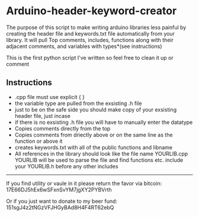 Arduino-header-keyword-creator
==============================
The purpose of this script to make writing arduino libraries less painful by creating the header file and keywords.txt file automatically from your library. It will pull Top comments, includes, functions along with their adjacent comments, and variables with types*(see instructions)

This is the first python script I've written so feel free to clean it up or comment

Instructions
----------------------------------------------------
* .cpp file must use explicit { }
* the variable type are pulled from the exsisting .h file
* just to be on the safe side you should make copy of your exsisting header file, just incase
* if there is no exsisting .h file you will have to manually enter the datatype
*	Copies comments directly from the top 
* Copies comments from driectly above or on the same line as the function or above it 
* creates keywords.txt with all of the public functions and libname
* All references in the library should look like the file name YOURLIB.cpp YOURLIB will be used to parse the file and find functions etc. include your YOURLIB.h before any other includes

-------------------------------------------------------

If you find utility or vaule in it please return the favor via bitcoin: 17E66DJ5hEx6wSFxnSvYM7jgXY2PYBVrth

Or if you just want to donate to my beer fund: 151sgJ4z2tNGzVFJHGyBAd8H4F4RT62ebQ
